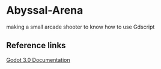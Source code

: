 # Abyssal-Arena
making a small arcade shooter to know how to use Gdscript

## Reference links 

[Godot 3.0 Documentation](http://docs.godotengine.org/en/3.0/getting_started/step_by_step/index.html)